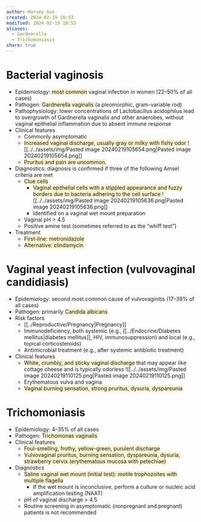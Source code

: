 ```yaml
---
author: Harvey Guo
created: 2024-02-19 10:53
modified: 2024-02-19 10:53
aliases:
  - Gardnerella
  - Trichomoniasis
share: true
---
```


# Bacterial vaginosis
- Epidemiology: <span style="background:rgba(240, 200, 0, 0.2)">most common</span> vaginal infection in women (22–50% of all cases) 
- Pathogen: <span style="background:rgba(240, 200, 0, 0.2)">Gardnerella vaginalis</span> (a pleomorphic, gram-variable rod) 
- Pathophysiology: lower concentrations of Lactobacillus acidophilus lead to overgrowth of Gardnerella vaginalis and other anaerobes, without vaginal epithelial inflammation due to absent immune response 
- Clinical features
	- Commonly asymptomatic
	- <span style="background:rgba(240, 200, 0, 0.2)">Increased vaginal discharge, usually gray or milky with fishy odor</span>  ![[../../assets/img/Pasted image 20240219105654.png|Pasted image 20240219105654.png]]
	- <span style="background:rgba(240, 200, 0, 0.2)">Pruritus and pain are uncommon.</span>
- Diagnostics: diagnosis is confirmed if three of the following Amsel criteria are met
	- <span style="background:rgba(240, 200, 0, 0.2)">Clue cells</span>
		- <span style="background:rgba(240, 200, 0, 0.2)">Vaginal epithelial cells with a stippled appearance and fuzzy borders due to bacteria adhering to the cell surface </span>![[../../assets/img/Pasted image 20240219105636.png|Pasted image 20240219105636.png]]
		- Identified on a vaginal wet mount preparation
	- Vaginal pH > 4.5
	- Positive amine test (sometimes referred to as the “whiff test”)
- Treatment
	- <span style="background:rgba(240, 200, 0, 0.2)">First-line: metronidazole</span>
	- <span style="background:rgba(240, 200, 0, 0.2)">Alternative: clindamycin</span>
# Vaginal yeast infection (vulvovaginal candidiasis)
- Epidemiology: second most common cause of vulvovaginitis (17–39% of all cases)
- Pathogen: primarily <span style="background:rgba(240, 200, 0, 0.2)">Candida albicans</span>
- Risk factors
	- [[../Reproductive/Pregnancy|Pregnancy]] 
	- Immunodeficiency, both systemic (e.g., [[../Endocrine/Diabetes mellitus|diabetes mellitus]], HIV, immunosuppression) and local (e.g., topical corticosteroids)
	- Antimicrobial treatment (e.g., after systemic antibiotic treatment) 
- Clinical features
	- <span style="background:rgba(240, 200, 0, 0.2)">White, crumbly, and sticky vaginal discharge</span> that may appear like cottage cheese and is typically odorless ![[../../assets/img/Pasted image 20240219110125.png|Pasted image 20240219110125.png]]
	- Erythematous vulva and vagina
	- <span style="background:rgba(240, 200, 0, 0.2)">Vaginal burning sensation, strong pruritus, dysuria, dyspareunia</span>
# Trichomoniasis
- Epidemiology: 4–35% of all cases
- Pathogen: <span style="background:rgba(240, 200, 0, 0.2)">Trichomonas vaginalis</span>
- Clinical features
	- <span style="background:rgba(240, 200, 0, 0.2)">Foul-smelling, frothy, yellow-green, purulent discharge</span>
	- <span style="background:rgba(240, 200, 0, 0.2)">Vulvovaginal pruritus, burning sensation, dyspareunia, dysuria, strawberry cervix (erythematous mucosa with petechiae)</span>
- Diagnostics  
	- <span style="background:rgba(240, 200, 0, 0.2)">Saline vaginal wet mount (initial test): motile trophozoites with multiple flagella  </span>
		- If the wet mount is inconclusive, perform a culture or nucleic acid amplification testing (NAAT) 
	- pH of vaginal discharge > 4.5
	- Routine screening in asymptomatic (nonpregnant and pregnant) patients is not recommended